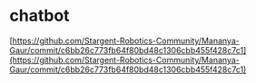 # chatbot
[https://github.com/Stargent-Robotics-Community/Mananya-Gaur/commit/c6bb26c773fb64f80bd48c1306cbb455f428c7c1](https://github.com/Stargent-Robotics-Community/Mananya-Gaur/commit/c6bb26c773fb64f80bd48c1306cbb455f428c7c1)
